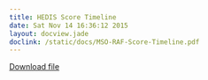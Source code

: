 ```yaml
---
title: HEDIS Score Timeline
date: Sat Nov 14 16:36:12 2015
layout: docview.jade
doclink: /static/docs/MSO-RAF-Score-Timeline.pdf
---
```


[Download file](/static/docs/MSO-RAF-Score-Timeline.pdf)
